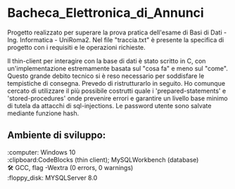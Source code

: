 # Bacheca_Elettronica_di_Annunci

Progetto realizzato per superare la prova pratica dell'esame di Basi di Dati - Ing. Informatica - UniRoma2.
Nel file "traccia.txt" è presente la specifica di progetto con i requisiti e le operazioni richieste. 

Il thin-client per interagire con la base di dati è stato scritto in C, con un'implementazione estremamente basata sul "cosa fa" e meno sul "come". Questo grande debito tecnico si è reso necessario per soddisfare le tempistiche di consegna. Prevedo di ristrutturarlo in seguito.
Ho comunque cercato di utilizzare il più possibile costrutti quale i 'prepared-statements' e 'stored-procedures' onde prevenire errori e garantire un livello base minimo di tutela da attacchi di sql-injections. Le password utente sono salvate mediante funzione hash.


<h2> Ambiente di sviluppo:</h2>
:computer: Windows 10
<br>:clipboard:CodeBlocks (thin client); MySQLWorkbench (database)
<br>🛠️ GCC, flag -Wextra (0 errors, 0 warnings)
<br>:floppy_disk: MYSQLServer 8.0</br></br></br>


 
